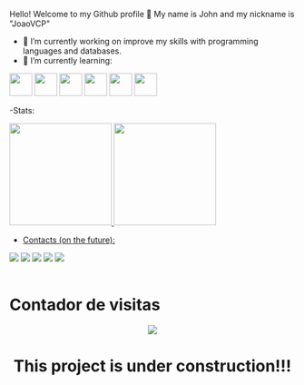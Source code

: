 Hello! Welcome to my Github profile 👋
My name is John and my nickname is "JoaoVCP"

- 🔭 I’m currently working on improve my skills with programming languages and databases.
- 🌱 I’m currently learning:

<img src="https://cdn.jsdelivr.net/gh/devicons/devicon/icons/c/c-original.svg" width="40" height="40"/> <img src="https://cdn.jsdelivr.net/gh/devicons/devicon/icons/csharp/csharp-original.svg" width="40" height="40"/>        <img src="https://cdn.jsdelivr.net/gh/devicons/devicon/icons/javascript/javascript-original.svg" width="40" height="40"/> <img src="https://cdn.jsdelivr.net/gh/devicons/devicon/icons/cplusplus/cplusplus-original.svg" width="40" height="40"/>  <img src="https://cdn.jsdelivr.net/gh/devicons/devicon/icons/css3/css3-original-wordmark.svg" width="40" height="40"/> <img src="https://cdn.jsdelivr.net/gh/devicons/devicon/icons/html5/html5-original-wordmark.svg" width="40" height="40"/>

-Stats: 
<div>
<a href="https://github.com/JoaoVCP">
<img height="180em" src="https://github-readme-stats.vercel.app/api/top-langs/?username=JoaoVCP&layout=compact&langs_count=7&theme=dracula"/>
<img height="180em" src="https://github-readme-stats.vercel.app/api?username=JoaoVCP&show_icons=true&theme=dracula&include_all_commits=true&count_private=true"/>
</div>

- Contacts (on the future): 

<div>
<a href="https://www.youtube.com/seu-canal-youtube-aqui" target="_blank"><img src="https://img.shields.io/badge/YouTube-FF0000?style=for-the-badge&logo=youtube&logoColor=white" target="_blank"></a>
<a href="https://instagram.com/seu-usuário-instagram-aqui" target="_blank"><img src="https://img.shields.io/badge/-Instagram-%23E4405F?style=for-the-badge&logo=instagram&logoColor=white" target="_blank"></a>
<a href="https://www.twitch.tv/seu-usuário-aqui" target="_blank"><img src="https://img.shields.io/badge/Twitch-9146FF?style=for-the-badge&logo=twitch&logoColor=white" target="_blank"></a>
<a href = "mailto:contato@seu-usuário-aqui"><img src="https://img.shields.io/badge/Gmail-D14836?style=for-the-badge&logo=gmail&logoColor=white" target="_blank"></a>
<a href="https://www.linkedin.com/in/joão-333871236/" target="_blank"><img src="https://img.shields.io/badge/-LinkedIn-%230077B5?style=for-the-badge&logo=linkedin&logoColor=white" target="_blank"></a>   
</div>
<br/>

# Contador de visitas
<p align="center"> <img align="center" src="https://profile-counter.glitch.me/JoaoVCP/count.svg" /></p>

<h1 align = "center"> This project is under construction!!!<h1>
  
